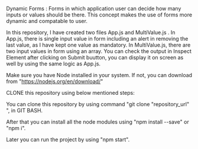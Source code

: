 Dynamic Forms : Forms in which application user can decide how many inputs or values should be there.
This concept makes the use of forms more dynamic and compatable to user.

In this repository, I have created two files App.js and MultiValue.js . 
In App.js, there is single input value in form including an alert in removing the last value, as I have kept one value as mandatory.
In MultiValue.js, there are two input values in form using an array. You can check the output in Inspect Element after clicking on Submit buutton, you can display it on screen as well by using the same logic as App.js.

Make sure you have Node installed in your system. If not, you can download from "https://nodejs.org/en/download/"

CLONE this repository using below mentioned steps:

You can clone this repository by using command "git clone "repository_url" ", in GIT BASH.

After that you can install all the node modules using "npm install --save" or "npm i".

Later you can run the project by using "npm start".
